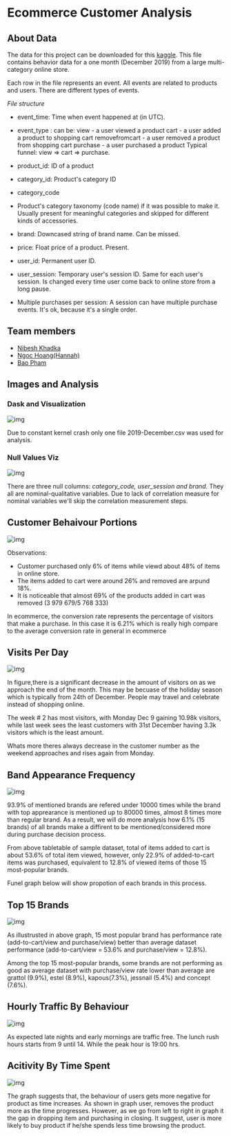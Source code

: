 # Ecommerce Customer Analysis

## About Data

The data for this project can be downloaded for this [kaggle](https://www.kaggle.com/mkechinov/ecommerce-events-history-in-cosmetics-shop). This file contains behavior data for a one month (December 2019) from a large multi-category online store. 


Each row in the file represents an event. All events are related to products and users. There are different types of events.

*File structure*
- event_time: Time when event happened at (in UTC).

- event_type : can be:
view - a user viewed a product
cart - a user added a product to shopping cart
removefromcart - a user removed a product from shopping cart
purchase - a user purchased a product
Typical funnel: view => cart => purchase.

- product_id: ID of a product

- category_id: Product's category ID

- category_code

- Product's category taxonomy (code name) if it was possible to make it. Usually present for meaningful categories and skipped for different kinds of accessories.

- brand: Downcased string of brand name. Can be missed.

- price: Float price of a product. Present.

- user_id: Permanent user ID.

- user_session: Temporary user's session ID. Same for each user's session. Is changed every time user come back to online store from a long pause.

- Multiple purchases per session: A session can have multiple purchase events. It's ok, because it's a single order.


## Team members

- [Nibesh Khadka](https://github.com/nibukdk)
- [Ngoc Hoang(Hannah)](https://github.com/htmn88)
- [Bao Pham](https://www.kaggle.com/baoph153)


## Images and Analysis

### Dask and Visualization
![img](Imgs\dask_visualize.png)

Due to constant kernel crash only one file 2019-December.csv was used for analysis.

### Null Values Viz


![img](Imgs\missing.png)

There are three null columns: *category_code, user_session  and brand*. They all are nominal-qualitative variables. Due to lack of correlation measure for nominal variables we'll skip the correlation measurement steps.

## Customer Behaivour Portions

![img](Imgs\customer_behavior.png)


Observations:
- Customer purchased only 6% of items while viewd about 48% of items in online store. 
- The items added to cart were around 26% and removed are arpund 18%. 
- It is noticeable that almost 69% of the products added in cart was removed (3 979 679/5 768 333)

In ecommerce, the conversion rate represents the percentage of visitors that make a purchase. In this case it is 6.21% which is really high compare to the average conversion rate in general in ecommerce


## Visits Per Day

![img](Imgs\visits_everyday.png)

In figure,there is a significant decrease in the amount of visitors on as we approach the end of the month. This may be becuase of the holiday season which is typically from 24th of December. People may travel and celebrate instead of shopping online.

The week # 2 has most visitors, with Monday Dec 9 gaining 10.98k visitors, while last week sees the least customers with 31st December having 3.3k visitors which is the least amount.

Whats more theres always decrease in the customer number as the weekend approaches and rises again from Monday.


## Band Appearance Frequency

![img](Imgs\brand.png)

93.9% of mentioned brands are refered under 10000 times while the brand with top apprearance is mentioned up to 80000 times, almost 8 times more than regular brand. As a result, we will do more analysis how 6.1% (15 brands) of all brands make a diffirent to be mentioned/considered more during purchase decision process. 


From above tabletable of sample dataset, total of items added to cart is about 53.6% of total item viewed, however, only 22.9% of added-to-cart items was purchased, equivalent to 12.8% of viewed items of those 15 most-popular brands.

Funel graph below will show propotion of each brands in this process.


## Top 15 Brands


![img](Imgs\top_brands.png)

As illustrusted in above graph, 15 most popular brand has performance rate (add-to-cart/view and purchase/view) better than average dataset performance (add-to-cart/view = 53.6% and purchase/view = 12.8%). 

Among the top 15 most-popular brands, some brands are not performing as good as average dataset with purchase/view rate lower than average are grattol (9.9%), estel (8.9%), kapous(7.3%), jessnail (5.4%) and concept (7.6%). 


## Hourly Traffic By Behaviour

![img](Imgs\hourly_traffic.png)

As expected late nights and early mornings are traffic free. The lunch rush hours starts from 9 until 14. While the peak hour is 19:00 hrs.
    

## Acitivity By Time Spent

![img](Imgs\avg_activity.png)

The graph suggests that, the behaviour of users gets more negative for product as time increases. As shown in graph user, removes the product more as the time progresses. However, as we go from left to right in graph it the gap in dropping item and purchasing in closing. It suggest, user is more likely to buy product if he/she spends less time browsing the product.



